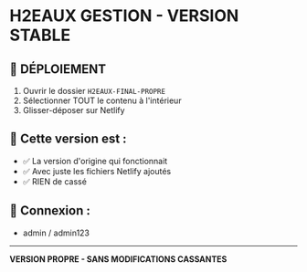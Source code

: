 # H2EAUX GESTION - VERSION STABLE

## 📁 DÉPLOIEMENT

1. Ouvrir le dossier `H2EAUX-FINAL-PROPRE`
2. Sélectionner TOUT le contenu à l'intérieur
3. Glisser-déposer sur Netlify

## 🎯 Cette version est :
- ✅ La version d'origine qui fonctionnait
- ✅ Avec juste les fichiers Netlify ajoutés
- ✅ RIEN de cassé

## 🔐 Connexion :
- admin / admin123

---
**VERSION PROPRE - SANS MODIFICATIONS CASSANTES**